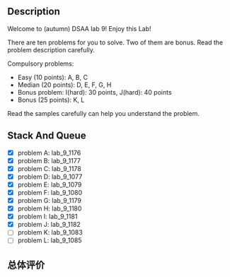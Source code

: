 ## Description

Welcome to (autumn) DSAA lab 9! Enjoy this Lab!

There are ten problems for you to solve. Two of them are bonus. Read the problem description carefully.

Compulsory problems:

+ Easy (10 points): A, B, C
+ Median (20 points): D, E, F, G, H
+ Bonus problem: I(hard): 30 points, J(hard): 40 points
+ Bonus (25 points): K, L

Read the samples carefully can help you understand the problem.

## Stack And Queue

+ [x] problem A: lab_9_1176
+ [x] problem B: lab_9_1177
+ [x] problem C: lab_9_1178
+ [x] problem D: lab_9_1077
+ [x] problem E: lab_9_1079
+ [x] problem F: lab_9_1080
+ [x] problem G: lab_9_1179
+ [x] problem H: lab_9_1180
+ [x] problem I: lab_9_1181
+ [x] problem J: lab_9_1182
+ [ ] problem K: lab_9_1083
+ [ ] problem L: lab_9_1085

## 总体评价
